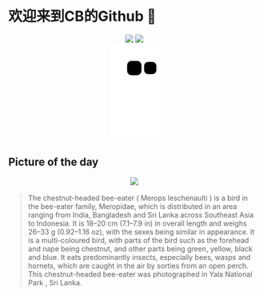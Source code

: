 
# 欢迎来到CB的Github 👋

<div align="center">
  <img height="137px" src="https://github-readme-stats.vercel.app/api?username=SuperCB&show_icons=true&theme=radical" />
  <img height="137px" src="https://github-readme-stats.vercel.app/api/top-langs/?username=SuperCB&hide_title=true&hide_border=true&layout=compact&langs_count=6&text_color=000&icon_color=fff" />
</div>


<div align="center">
    <img src="./contribution-snake/github-contribution-grid-snake.svg" />
</div>



## Picture of the day
<div align="center">
  <img width=400px src="https://upload.wikimedia.org/wikipedia/commons/thumb/f/fc/Chestnut-headed_bee-eater_%28Merops_leschenaulti%29_Yala.jpg/450px-Chestnut-headed_bee-eater_%28Merops_leschenaulti%29_Yala.jpg" />
</div>

>The  chestnut-headed bee-eater  ( Merops leschenaulti ) is a bird in the  bee-eater  family, Meropidae, which is distributed in an area ranging from India, Bangladesh and Sri Lanka across Southeast Asia to Indonesia. It is 18–20 cm (7.1–7.9 in) in overall length and weighs 26–33 g (0.92–1.16 oz), with the sexes being similar in appearance. It is a multi-coloured bird, with parts of the bird such as the forehead and nape being chestnut, and other parts being green, yellow, black and blue. It eats predominantly insects, especially bees, wasps and hornets, which are caught in the air by sorties from an open perch. This chestnut-headed bee-eater was photographed in  Yala National Park , Sri Lanka.


